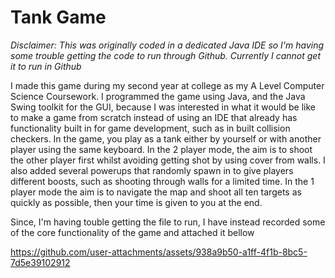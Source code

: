 # Tank Game
*Disclaimer: This was originally coded in a dedicated Java IDE so I'm having some trouble getting the code to run through Github. Currently I cannot get it to run in Github*

I made this game during my second year at college as my A Level Computer Science Coursework. I programmed the game using Java, and the Java Swing toolkit for the GUI, because I was interested in what it would be like to make a game from scratch instead of using an IDE that already has functionality built in for game development, such as in built collision checkers. In the game, you play as a tank either by yourself or with another player using the same keyboard. In the 2 player mode, the aim is to shoot the other player first whilst avoiding getting shot by using cover from walls. I also added several powerups that randomly spawn in to give players different boosts, such as shooting through walls for a limited time. In the 1 player mode the aim is to navigate the map and shoot all ten targets as quickly as possible, then your time is given to you at the end.

Since, I'm having touble getting the file to run, I have instead recorded some of the core functionality of the game and attached it bellow


https://github.com/user-attachments/assets/938a9b50-a1ff-4f1b-8bc5-7d5e39102912

